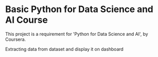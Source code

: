 # Basic Python for Data Science and AI Course

This project is a requirement for 'Python for Data Science and AI', by Coursera.

Extracting data from dataset and display it on dashboard

